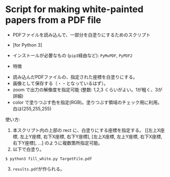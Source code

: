 # Script for making white-painted papers from a PDF file

* PDFファイルを読み込んで、一部分を白塗りにするためのスクリプト
* [for Python 3]
* インストールが必要なもの (```pip3```経由など): ```PyMuPDF```, ```PyPDF2```

* 特徴
- 読み込んだPDFファイルの、指定された座標を白塗りにする。
- 画像として保存する（・・となっているはず）。
- zoom で出力の解像度を指定可能 (整数: 1,2,3 くらいがよい。1が粗く、3が詳細)
- color で塗りつぶす色を指定(RGB)。塗りつぶす領域のチェック用に利用。白は(255,255,255)

使い方:
1. 本スクリプト内の上部の rect に、白塗りにする座標を指定する。
[[左上X座標, 左上Y座標, 右下X座標, 右下Y座標], [左上X座標, 左上Y座標, 右下X座標, 右下Y座標], ...]
のように複数箇所指定可能。
2. 以下で白塗り。
```shell
$ python3 fill_white.py TargetFile.pdf
```
3. ```results.pdf```が作られる。
